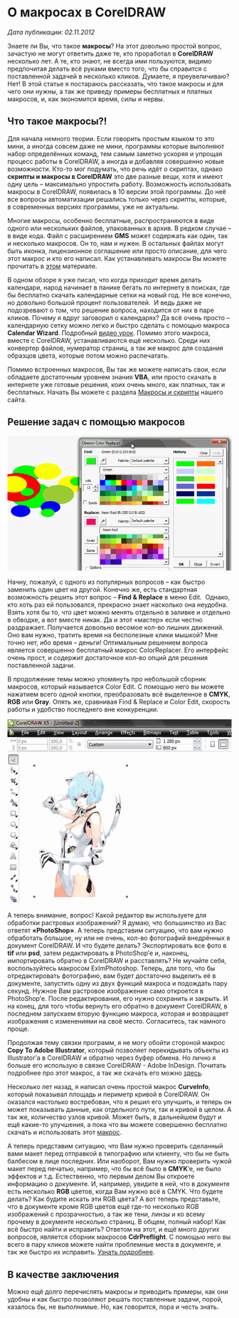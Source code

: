 # О макросах в CorelDRAW

_Дата публикации: 02.11.2012_

Знаете ли Вы, что такое **макросы**? На этот довольно простой вопрос, зачастую не могут ответить даже те, кто проработал в **CorelDRAW** несколько лет. А те, кто знают, не всегда ими пользуются, видимо предпочитая делать всё руками вместо того, что бы справится с поставленной задачей в несколько кликов. Думаете, я преувеличиваю? Нет! В этой статье я постараюсь рассказать, что такое макросы и для чего они нужны, а так же приведу примеры бесплатных и платных макросов, и, как экономится время, силы и нервы.

## Что такое макросы?!

Для начала немного теории. Если говорить простым языком то это мини, а иногда совсем даже не мини, программы которые выполняют набор определённых команд, тем самым заметно ускоряя и упрощая процесс работы в CorelDRAW, а иногда и добавляя совершенно новые возможности. Кто-то мог подумать, что речь идёт о скриптах, однако **скрипты и макросы в CorelDRAW** это две разные вещи, хотя и имеют одну цель – максимально упростить работу. Возможность использовать макросы в CorelDRAW, появилась в 10 версии этой программы. До неё все вопросы автоматизации решались только через скрипты, которые, в современных версиях программы, уже не актуальны.

Многие макросы, особенно бесплатные, распространяются в виде одного или нескольких файлов, упакованных в архив. В редком случае – в виде кода. Файл с расширением **GMS** может содержать как один, так и несколько макросов. Он то, нам и нужен. В остальных файлах могут быть иконка, лицензионное соглашение или просто описание, для чего этот макрос и кто его написал. Как устанавливать макросы Вы можете прочитать в [этом](../kak_ustanavlivat_makrosi/index.md) материале.

В одном обзоре я уже писал, что когда приходит время делать календари, народ начинает в панике бегать по интернету в поисках, где бы бесплатно скачать календарные сетки на новый год. Не все конечно, но довольно большой процент пользователей.  И ведь даже не подозревают о том, что решение вопроса, находится от них в паре кликов. Почему я вдруг заговорил о календарях? Да всё очень просто – календарную сетку можно легко и быстро сделать с помощью макроса **Calendar Wizard**. Подробный [видео урок](https://www.youtube.com/watch?v=RfPU3Om5q3o). Помимо этого макроса, вместе с CorelDRAW, устанавливаются ещё несколько. Среди них конвертер файлов, нумератор страниц, а так же макрос для создания образцов цвета, которые потом можно распечатать.

Помимо встроенных макросов, Вы так же можете написать свои, если обладаете достаточным уровнем знания **VBA**, или просто скачать в интернете уже готовые решения, коих очень много, как платных, так и бесплатных. Начать Вы можете с раздела [Макросы и скрипты](http://cdrpro.ru/macros/) нашего сайта.

## Решение задач с помощью макросов

![Немного о макросах в CorelDRAW](1.gif)

Начну, пожалуй, с одного из популярных вопросов – как быстро заменить один цвет на другой. Конечно же, есть стандартная возможность решить этот вопрос – **Find & Replace** в меню Edit.  Однако, кто хоть раз ей пользовался, прекрасно знает насколько она неудобна. Взять хотя бы то, что цвет можно менять отдельно в заливке и отдельно в обводке, а вот вместе никак. Да и этот «мастер» если честно раздражает. Получается довольно весомое кол-во лишних движений. Оно вам нужно, тратить время на бесполезные клики мышкой? Мне точно нет, ибо время – деньги! Оптимальным решением вопроса является совершенно бесплатный макрос ColorReplacer. Его интерфейс очень прост, и содержит достаточное кол-во опций для решения поставленной задачи.

В продолжение темы можно упомянуть про небольшой сборник макросов, который называется Color Edit. С помощью него вы можете нажатием всего одной кнопки, преобразовать всё выделенное в **CMYK**, **RGB** или **Gray**. Опять же, сравнивая Find & Replace и Color Edit, скорость работы и удобство последнего вне конкуренции.

![Немного о макросах в CorelDRAW](2.gif)

А теперь внимание, вопрос! Какой редактор вы используете для обработки растровых изображений? Я думаю, что большинство из Вас ответят **«PhotoShop»**. А теперь представим ситуацию, что вам нужно обработать большое, ну или не очень, кол-во фотографий внедрённых в документ CorelDRAW. И что будете делать? Экспортировать все фото в **tif** или **psd**, затем редактировать в PhotoShop’е и, наконец, импортировать обратно в CorelDRAW и расставлять? Не мучайте себя, воспользуйтесь макросом ExImPhotoshop. Теперь, для того, что бы отредактировать фотографию, вам будет достаточно выделить её в документе, запустить одну из двух функций макроса и подождать пару секунд. Нужное Вам растровое изображение само откроется в PhotoShop’е. После редактирования, его нужно сохранить и закрыть. И на конец, для того чтобы вернуть его обратно в документ CorelDRAW, в последнем запускаем вторую функцию макроса, которая и возвращает изображения с изменениями на своё место. Согласитесь, так намного проще.

Продолжая тему связки программ, я не могу обойти стороной макрос **Copy To Adobe Illustrator**, который позволяет перекидывать объекты из Illustrator’а в CorelDRAW и обратно через буфер обмена. Но лично я больше его использую в связке CorelDRAW - Adobe InDesign. Почитать подробнее про этот макрос, а так же скачать его можно [здесь](http://cdrpro.ru/macros/).

Несколько лет назад, я написал очень простой макрос **CurveInfo**, который показывал площадь и периметр кривой в CorelDRAW. Он оказался настолько востребован, что я решил его улучшить, и теперь он может показывать данные, как отдельного пути, так и кривой в целом. А так же, количество узлов кривой. Может быть, в дальнейшем будут и ещё какие-то улучшения, а пока что вы можете совершенно бесплатно скачать и использовать этот [макрос](http://cdrpro.ru/macros/).

А теперь представим ситуацию, что Вам нужно проверить сделанный вами макет перед отправкой в типографию или клиенту, что бы не быть балбесом в лице последних. Или наоборот, Вам нужно проверить чужой макет перед печатью, например, что бы всё было в **CMYK**’е, не было эффектов и т.д. Естественно, что первым делом Вы откроете информацию о документе. И, например, увидите в ней, что в документе есть несколько **RGB** цветов, когда Вам нужно всё в CMYK. Что будете делать? Как будите искать эти RGB цвета? А вот теперь представьте, что в документе кроме RGB цветов ещё где-то несколько RGB изображений с прозрачностью, а так же тени, линзы и ко всему прочему в документе несколько страниц. В общем, полный набор! Как всё быстро найти и исправить? Ответом на этот, и ещё много других вопросов, является сборник макросов **CdrPreflight**. С помощью него вы всего в пару кликов можете найти проблемные места в документе, и так же быстро их исправить. [Узнать подробнее](http://cdrpro.ru/macros/cdrpreflight/).

## В качестве заключения

Можно ещё долго перечислять макросы и приводить примеры, как они удобны и как быстро позволяют решать поставленные задачи, порой, казалось бы, не выполнимые. Но, как говорится, пора и честь знать.
